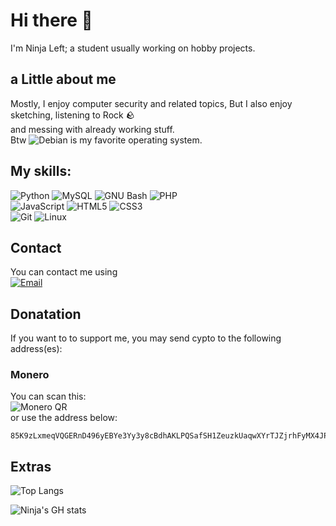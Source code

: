 <!-- <div align=center>
    <img src="./imgs/NjL.png" alt="Under Construction">
</div> -->

# Hi there 👋
I'm Ninja Left; a student usually working on hobby projects.

## a Little about me
Mostly, I enjoy computer security and related topics, But I also enjoy sketching, listening to Rock :rock: <br>
and messing with already working stuff. <br>
Btw ![Debian](https://img.shields.io/badge/-Debian-A81D33?style=flat-square&logo=Debian) is my favorite operating system.


## My skills:
![Python](https://img.shields.io/badge/-Python-232F3E?style=flat-square&logo=Python&logoColor=#3776AB)
![MySQL](https://img.shields.io/badge/-MySQL-232F3E?style=flat-square&logo=mysql)
![GNU Bash](https://img.shields.io/badge/-Bash-232F3E?style=flat-square&logo=GNUBash)
![PHP](https://img.shields.io/badge/-PHP-232F3E?style=flat-square&logo=PHP)
<br>
![JavaScript](https://img.shields.io/badge/-JavaScript-232F3E?style=flat-square&logo=javascript)
![HTML5](https://img.shields.io/badge/-HTML5-232F3E?style=flat-square&logo=html5&logoColor=E34F26)
![CSS3](https://img.shields.io/badge/-CSS3-232F3E?style=flat-square&logo=css3&logoColor=1572B6)
<br>
![Git](https://img.shields.io/badge/-Git-232F3E?style=flat-square&logo=git)
![Linux](https://img.shields.io/badge/-Linux-232F3E?style=flat-square&logo=Linux&logoColor=white)

## Contact
You can contact me using
<br>[![Email](https://img.shields.io/badge/Email-n1nj4r8%40dnmx.org-black?style=flat-square&logo=Protonmail&labelColor=white)](mailto:n1nj4r8@dnmx.org)
<br>

## Donatation
If you want to to support me, you may send cypto to the following address(es):
### Monero <img width=16px src="https://github.com/ninja-left/ninja-left/assets/110196116/264d1b63-a94d-4706-b263-4fd4053388b5">
You can scan this: <br>
![Monero QR](https://github.com/ninja-left/ninja-left/assets/110196116/d455264a-2d2a-4fd7-ae3f-4c99def06ccd) <br>
or use the address below:

```shell
85K9zLxmeqVQGERnD496yEBYe3Yy3y8cBdhAKLPQSafSH1ZeuzkUaqwXYrTJZjrhFyMX4JPiz8yo2PtPZxCeuXtqNXJShX8
```

## Extras
![Top Langs](https://github-readme-stats.vercel.app/api/top-langs/?username=ninja-left&layout=donut&theme=dracula)

![Ninja's GH stats](https://github-readme-stats.vercel.app/api?username=ninja-left&show_icons=true&theme=dracula)
